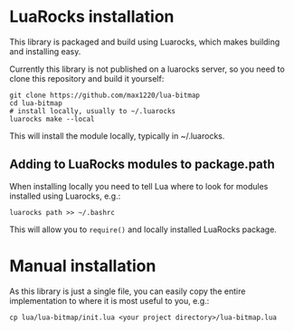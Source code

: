 # LuaRocks installation

This library is packaged and build using Luarocks, which makes building
and installing easy.

Currently this library is not published on a luarocks server,
so you need to clone this repository and build it yourself:

```
git clone https://github.com/max1220/lua-bitmap
cd lua-bitmap
# install locally, usually to ~/.luarocks
luarocks make --local
```

This will install the module locally, typically in ~/.luarocks.



## Adding to LuaRocks modules to package.path

When installing locally you need to tell Lua where to look for modules
installed using Luarocks, e.g.:

```
luarocks path >> ~/.bashrc
```

This will allow you to `require()` and locally installed LuaRocks package.





# Manual installation

As this library is just a single file, you can easily copy the entire
implementation to where it is most useful to you, e.g.:

`cp lua/lua-bitmap/init.lua <your project directory>/lua-bitmap.lua`
